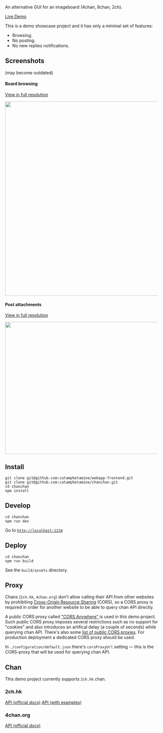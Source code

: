 An alternative GUI for an imageboard (4chan, 8chan, 2ch).

[Live Demo](https://catamphetamine.github.io/chanchan/)

This is a demo showcase project and it has only a minimal set of features:

  * Browsing.
  * No posting.
  * No new replies notifications.

## Screenshots

(may become outdated)

#### Board browsing

[View in full resolution](https://raw.githubusercontent.com/catamphetamine/chanchan/master/docs/images/screenshot-3605x2880.png)

<img src="https://raw.githubusercontent.com/catamphetamine/chanchan/master/docs/images/screenshot-1024x818.png" width="800" height="639"/>

#### Post attachments

[View in full resolution](https://raw.githubusercontent.com/catamphetamine/chanchan/master/docs/images/screenshot-slideshow-3602x1952.png)

<img src="https://raw.githubusercontent.com/catamphetamine/chanchan/master/docs/images/screenshot-slideshow-1024x555.png" width="800" height="434"/>

## Install

```
git clone git@github.com:catamphetamine/webapp-frontend.git
git clone git@github.com:catamphetamine/chanchan.git
cd chanchan
npm install
```

## Develop

```
cd chanchan
npm run dev
```

Go to [`http://localhost:1234`](http://localhost:1234)

## Deploy

```
cd chanchan
npm run build
```

See the `build/assets` directory.

## Proxy

Chans (`2ch.hk`, `4chan.org`) don't allow calling their API from other websites by prohibiting [Cross-Origin Resource Sharing](https://en.wikipedia.org/wiki/Cross-origin_resource_sharing) (CORS), so a CORS proxy is required in order for another website to be able to query chan API directly.

A public CORS proxy called ["CORS Anywhere"](https://cors-anywhere.herokuapp.com/) is used in this demo project. Such public CORS proxy imposes several restrictions such as no support for "cookies" and also introduces an artifical delay (a couple of seconds) while querying chan API. There's also some [list of public CORS proxies](https://gist.github.com/jimmywarting/ac1be6ea0297c16c477e17f8fbe51347). For production deployment a dedicated CORS proxy should be used.

In `./configuration/default.json` there's `corsProxyUrl` setting — this is the CORS-proxy that will be used for querying chan API.

## Chan

This demo project currently supports `2ch.hk` chan.

<!-- and `4chan.org` chans.-->

### 2ch.hk

[API (official docs)](https://2ch.hk/api/)
[API (with examples)](https://github.com/catamphetamine/chanchan/blob/master/docs/2ch.hk/API.md)

### 4chan.org

[API (official docs)](https://github.com/4chan/4chan-API)

<!--
## Configuration

By default the application uses `./configuration/default.json` settings.

To define custom settins create `configuration.json` file in the `./configuration` directory:

#### configuration.json

```js
{
	// (optional)
	"youtube": {
		"apiKey": "..."
	},
	...
}
```

Any settings in `configuration.json` will override the corresponding settings in `default.json`.
-->
